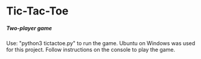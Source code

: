 # Tic-Tac-Toe
##### Two-player game

Use: "python3 tictactoe.py" to run the game. Ubuntu on Windows was used for this project.
Follow instructions on the console to play the game.
